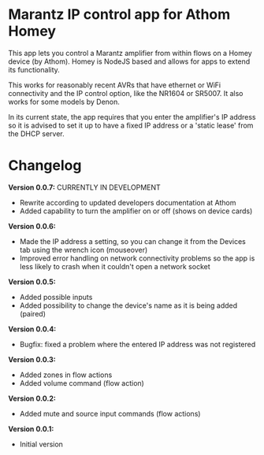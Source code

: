 # Marantz IP control app for Athom Homey

This app lets you control a Marantz amplifier from within flows on a Homey device (by Athom). Homey is NodeJS based and allows for apps to extend its functionality.

This works for reasonably recent AVRs that have ethernet or WiFi connectivity and the IP control option, like the NR1604 or SR5007. It also works for some models by Denon.

In its current state, the app requires that you enter the amplifier's IP address so it is advised to set it up to have a fixed IP address or a 'static lease' from the DHCP server.

# Changelog

**Version 0.0.7:**
CURRENTLY IN DEVELOPMENT
- Rewrite according to updated developers documentation at Athom
- Added capability to turn the amplifier on or off (shows on device cards)

**Version 0.0.6:**
- Made the IP address a setting, so you can change it from the Devices tab using the wrench icon (mouseover)
- Improved error handling on network connectivity problems so the app is less likely to crash when it couldn't open a network socket

**Version 0.0.5:**
- Added possible inputs
- Added possibility to change the device's name as it is being added (paired)

**Version 0.0.4:**
- Bugfix: fixed a problem where the entered IP address was not registered

**Version 0.0.3:**
- Added zones in flow actions
- Added volume command (flow action)

**Version 0.0.2:**
- Added mute and source input commands (flow actions)

**Version 0.0.1:**
- Initial version
